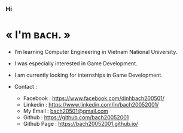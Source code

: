 ### Hi

# « I'm ʙᴀᴄʜ. »

- I’m learning Computer Engineering in Vietnam National University.
- I was especially interested in Game Development.
- I am currently looking for internships in Game Development.

- Contact :
    - Facebook : https://www.facebook.com/dinhbach200501/
    - Linkedin : https://www.linkedin.com/in/bach20052001/
    - My Email : bach20501@gmail.com
    - Github : https://github.com/bach20052001
    - Github Page : https://bach20052001.github.io/



